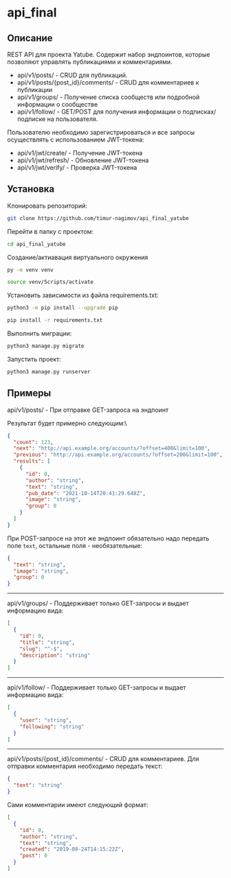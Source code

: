 # api_final
## Описание
REST API для проекта Yatube.
Содержит набор эндпоинтов, которые позволяют управлять публикациями и комментариями.

* api/v1/posts/ - CRUD для публикаций.
* api/v1/posts/{post_id}/comments/ - CRUD для комментариев к публикации
* api/v1/groups/ - Получение списка сообществ или подробной информации о сообществе
* api/v1/follow/ - GET/POST для получения информации о подписках/подписке на пользователя.

Пользователю необходимо зарегистрироваться и все запросы осуществлять с использованием JWT-токена:
* api/v1/jwt/create/ - Получение JWT-токена
* api/v1/jwt/refresh/ - Обновление JWT-токена
* api/v1/jwt/verify/ - Проверка JWT-токена
## Установка
Клонировать репозиторий:

```bash
git clone https://github.com/timur-nagimov/api_final_yatube
```

Перейти в папку с проектом:

```bash
cd api_final_yatube
```

Создание/актиавация виртуального окружения

```bash
py -m venv venv
```
  
```bash
source venv/Scripts/activate
```

Установить зависимости из файла requirements.txt:

```bash
python3 -m pip install --upgrade pip
```

```bash
pip install -r requirements.txt
```

Выполнить миграции:

```bash
python3 manage.py migrate
```

Запустить проект:

```bash
python3 manage.py runserver
```

## Примеры
api/v1/posts/ - При отправке GET-запроса на эндпоинт

Результат будет примерно следующим:\
```json
{
  "count": 123,
  "next": "http://api.example.org/accounts/?offset=400&limit=100",
  "previous": "http://api.example.org/accounts/?offset=200&limit=100",
  "results": [
    {
      "id": 0,
      "author": "string",
      "text": "string",
      "pub_date": "2021-10-14T20:41:29.648Z",
      "image": "string",
      "group": 0
    }
  ]
}
```
При POST-запросе на этот же эндпоинт обязательно надо передать поле `text`, остальные поля - необязательные:
```json
{
  "text": "string",
  "image": "string",
  "group": 0
}
```
----
api/v1/groups/ - Поддерживает только GET-запросы и выдает информацию вида:
```json
[
  {
    "id": 0,
    "title": "string",
    "slug": "^-$",
    "description": "string"
  }
]
```
----
api/v1/follow/ - Поддерживает только GET-запросы и выдает информацию вида:
```json
[
  {
    "user": "string",
    "following": "string"
  }
]
```
----
api/v1/posts/{post_id}/comments/ - CRUD для комментариев. Для отправки комментария необходимо передать текст:
```json
{
  "text": "string"
}
```
Сами комментарии имеют следующий формат:
```json
[
  {
    "id": 0,
    "author": "string",
    "text": "string",
    "created": "2019-08-24T14:15:22Z",
    "post": 0
  }
]
```